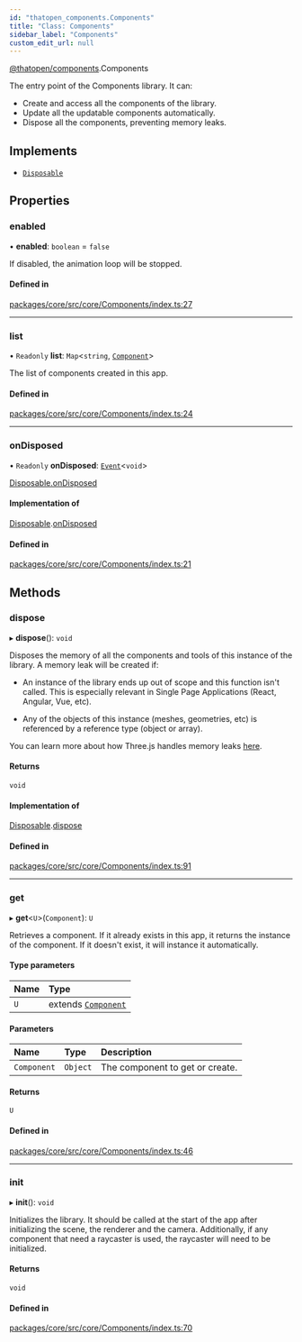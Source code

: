 ```yaml
---
id: "thatopen_components.Components"
title: "Class: Components"
sidebar_label: "Components"
custom_edit_url: null
---
```


[@thatopen/components](../modules/thatopen_components.md).Components

The entry point of the Components library.
It can:
- Create and access all the components of the library.
- Update all the updatable components automatically.
- Dispose all the components, preventing memory leaks.

## Implements

- [`Disposable`](../interfaces/thatopen_components.Disposable.md)

## Properties

### enabled

• **enabled**: `boolean` = `false`

If disabled, the animation loop will be stopped.

#### Defined in

[packages/core/src/core/Components/index.ts:27](https://github.com/ThatOpen/engine_components/blob/630a314/packages/core/src/core/Components/index.ts#L27)

___

### list

• `Readonly` **list**: `Map`<`string`, [`Component`](thatopen_components.Component.md)\>

The list of components created in this app.

#### Defined in

[packages/core/src/core/Components/index.ts:24](https://github.com/ThatOpen/engine_components/blob/630a314/packages/core/src/core/Components/index.ts#L24)

___

### onDisposed

• `Readonly` **onDisposed**: [`Event`](thatopen_components.Event.md)<`void`\>

[Disposable.onDisposed](../interfaces/thatopen_components.Disposable.md#ondisposed)

#### Implementation of

[Disposable](../interfaces/thatopen_components.Disposable.md).[onDisposed](../interfaces/thatopen_components.Disposable.md#ondisposed)

#### Defined in

[packages/core/src/core/Components/index.ts:21](https://github.com/ThatOpen/engine_components/blob/630a314/packages/core/src/core/Components/index.ts#L21)

## Methods

### dispose

▸ **dispose**(): `void`

Disposes the memory of all the components and tools of this instance of
the library. A memory leak will be created if:

- An instance of the library ends up out of scope and this function isn't
called. This is especially relevant in Single Page Applications (React,
Angular, Vue, etc).

- Any of the objects of this instance (meshes, geometries, etc) is
referenced by a reference type (object or array).

You can learn more about how Three.js handles memory leaks
[here](https://threejs.org/docs/#manual/en/introduction/How-to-dispose-of-objects).

#### Returns

`void`

#### Implementation of

[Disposable](../interfaces/thatopen_components.Disposable.md).[dispose](../interfaces/thatopen_components.Disposable.md#dispose)

#### Defined in

[packages/core/src/core/Components/index.ts:91](https://github.com/ThatOpen/engine_components/blob/630a314/packages/core/src/core/Components/index.ts#L91)

___

### get

▸ **get**<`U`\>(`Component`): `U`

Retrieves a component. If it already exists in this app, it returns the instance of the component. If it
doesn't exist, it will instance it automatically.

#### Type parameters

| Name | Type |
| :------ | :------ |
| `U` | extends [`Component`](thatopen_components.Component.md) |

#### Parameters

| Name | Type | Description |
| :------ | :------ | :------ |
| `Component` | `Object` | The component to get or create. |

#### Returns

`U`

#### Defined in

[packages/core/src/core/Components/index.ts:46](https://github.com/ThatOpen/engine_components/blob/630a314/packages/core/src/core/Components/index.ts#L46)

___

### init

▸ **init**(): `void`

Initializes the library. It should be called at the start of the app after
initializing the scene, the renderer and the
camera. Additionally, if any component that need a raycaster is
used, the raycaster will need to be initialized.

#### Returns

`void`

#### Defined in

[packages/core/src/core/Components/index.ts:70](https://github.com/ThatOpen/engine_components/blob/630a314/packages/core/src/core/Components/index.ts#L70)
